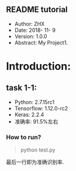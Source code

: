 ## README tutorial
- Author: ZHX
- Date: 2018- 11- 9
- Version: 1.0.0
- Abstract: My Project1.


# Introduction: 
## task 1-1:
- Python: 2.7.15rc1
- Tensorflow:  1.12.0-rc2
- Keras: 2.2.4
- 准确率: 91.5%左右

### How to run?
> python test.py

最后一行即为准确识别率.
